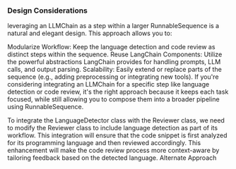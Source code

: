### Design Considerations

leveraging an LLMChain as a step within a larger RunnableSequence is a natural and elegant design. This approach allows you to:

Modularize Workflow: Keep the language detection and code review as distinct steps within the sequence.
Reuse LangChain Components: Utilize the powerful abstractions LangChain provides for handling prompts, LLM calls, and output parsing.
Scalability: Easily extend or replace parts of the sequence (e.g., adding preprocessing or integrating new tools).
If you're considering integrating an LLMChain for a specific step like language detection or code review, it's the right approach because it keeps each task focused, while still allowing you to compose them into a broader pipeline using RunnableSequence.


To integrate the LanguageDetector class with the Reviewer class, we need to modify the Reviewer class to include language detection as part of its workflow. This integration will ensure that the code snippet is first analyzed for its programming language and then reviewed accordingly. This enhancement will make the code review process more context-aware by tailoring feedback based on the detected language.
Alternate Approach